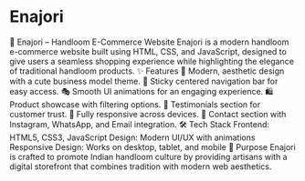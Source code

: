 # Enajori
🌸 Enajori – Handloom E-Commerce Website  Enajori is a modern handloom e-commerce website built using HTML, CSS, and JavaScript, designed to give users a seamless shopping experience while highlighting the elegance of traditional handloom products.  ✨ Features  🖤 Modern, aesthetic design with a cute business model theme.  📌 Sticky centered navigation bar for easy access.  🎭 Smooth UI animations for an engaging experience.  🛍️ Product showcase with filtering options.  💬 Testimonials section for customer trust.  📱 Fully responsive across devices.  📲 Contact section with Instagram, WhatsApp, and Email integration.  🛠️ Tech Stack  Frontend: HTML5, CSS3, JavaScript  Design: Modern UI/UX with animations  Responsive Design: Works on desktop, tablet, and mobile  🎯 Purpose  Enajori is crafted to promote Indian handloom culture by providing artisans with a digital storefront that combines tradition with modern web aesthetics.

